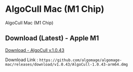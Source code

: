 # AlgoCull Mac (M1 Chip)
AlgoCull Mac (M1 Chip)

## Download (Latest) - Apple M1
[Download - AlgoCull v.1.0.43](https://github.com/algomage/algomage-mac/releases/download/v1.0.43/AlgoCull-1.0.43-arm64.dmg "Download (Latest) - Apple M1")

Download Link : `https://github.com/algomage/algomage-mac/releases/download/v1.0.43/AlgoCull-1.0.43-arm64.dmg`
 
